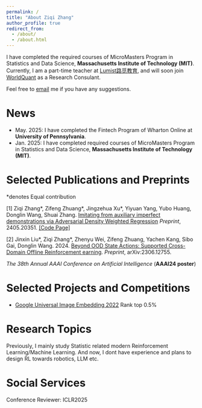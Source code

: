 ```yaml
---
permalink: /
title: "About Ziqi Zhang"
author_profile: true
redirect_from: 
  - /about/
  - /about.html
---
```


I have completed the required courses of MicroMasters Program in Statistics and Data Science, **Massachusetts Institute of Technology (MIT)**. Currently, I am a part-time teacher at [Lumist路觅教育](https://www.lumiclass.com), and will soon join [WorldQuant](https://www.worldquant.com) as a Research Consulant.

Feel free to [email](mailto:stevezhangz@163.com)  me if you have any suggestions. 

News 
======
- May.  2025: I have completed the Fintech Program of Wharton Online at **University of Pennsylvania**.
- Jan.  2025: I have completed required courses of MicroMasters Program in Statistics and Data Science, **Massachusetts Institute of Technology (MIT)**.
  
Selected Publications and Preprints 
======

*denotes Equal contribution

[1] Ziqi Zhang\*, Zifeng Zhuang\*, Jingzehua Xu\*, Yiyuan Yang, Yubo Huang, Donglin Wang, Shuai Zhang. [Imitating from auxiliary imperfect demonstrations via Adversarial Density Weighted Regression](http://arxiv.org/abs/2405.20351) *Preprint*, 2405.20351. [[Code Page]](https://github.com/stevezhangzA/Adverserial_Density_Regression)

[2] Jinxin Liu\*, Ziqi Zhang\*, Zhenyu Wei, Zifeng Zhuang, Yachen Kang, Sibo Gai, Donglin Wang. 2024. [Beyond OOD State Actions: Supported Cross-Domain Offline Reinforcement  earning](https://arxiv.org/pdf/2306.12755). *Preprint*, arXiv:2306.12755.

*The 38th Annual AAAI Conference on Artificial Intelligence* (**AAAI24 poster**) 

Selected Projects and Competitions
======

- [Google Universal Image Embedding 2022](https://www.kaggle.com/competitions/google-universal-image-embedding) Rank top 0.5%

Research Topics
=====

Previously, I mainly study Statistic related modern Reinforcement Learning/Machine Learning. And now, I dont have experience and plans to design RL towards robotics, LLM etc. 

Social Services
=====
Conference Reviewer: ICLR2025 

